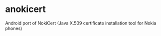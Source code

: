 anokicert
=========

Android port of NokiCert (Java X.509 certificate installation tool for Nokia phones)
